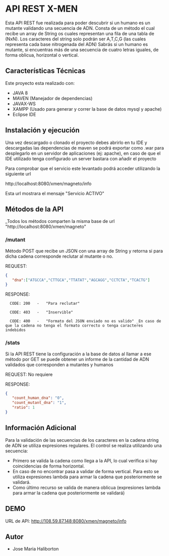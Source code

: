 # API REST X-MEN

Esta API REST fue realizada para poder descubrir si un humano es un mutante validando una secuencia de ADN. Consta de un método 
el cual recibe un array de String  os cuales representan una fila de una tabla de (NxN). Los caracteres del string solo podrán ser A,T,C,G (las cuales representa cada base nitrogenada del ADN)
 Sabrás si un humano es mutante, si encuentras más de una secuencia de cuatro letras iguales, de forma oblicua, horizontal o vertical.
 
 
 ## Características Técnicas
 Este proyecto esta realizado con:
 
 * JAVA 8
 * MAVEN (Manejador de dependencias)
 * JAVAX-WS
 * XAMPP (Usado para generar y correr la base de datos mysql y apache)
 * Eclipse IDE

 
 
 ## Instalación y ejecución 
 Una vez descargado o clonado el proyecto debes abrirlo en tu IDE y descargadas las dependencias de maven se podrá exportar 
 como .war para desplegarlo en un servidor de aplicaciones (ej: apache), en caso de que el IDE utilizado tenga configurado un server bastara con añadir el 
 proyecto
 
 Para comprobar que el servicio este levantado podrá acceder utilizando la siguiente url
 
 http://localhost:8080/xmen/magneto/info
 
 Esta url mostrara el mensaje "Servicio ACTIVO"
 
 ## Métodos de la API
 _Todos los métodos comparten la misma base de url "http://localhost:8080/xmen/magneto"
 
 ### /mutant
 Método POST que recibe un JSON con una array de String y retorna si para dicha cadena corresponde reclutar al mutante o no.
 
REQUEST:
 ```JSON
 {
	"dna":["ATGCCA","CTTGCA","TTATAT","AGCAGG","CCTCTA","TCACTG"]
 }
 ```
 
 RESPONSE:
  ```
	CODE: 200	-	"Para reclutar"
	
	CODE: 403	-	"Inservible"
	
	CODE: 400	-	"Formato del JSON enviado no es valido" _En caso de que la cadena no tenga el formato correcto o tenga caracteres indebidos 
 ```
 
 
 ### /stats
 Si la API REST tiene la configuración a la base de datos al llamar a ese método por GET se puede obtener un informe de la cantidad de ADN validados que corresponden a mutantes y humanos
 
 REQUEST: No requiere
 
 RESPONSE:
 ```JSON
 {
    "count_human_dna": "0",
    "count_mutant_dna": "1",
    "ratio": 1
}
 ```

## Información Adicional   
 Para la validación de las secuencias de los caracteres en la cadena string de ADN se utiliza expresiones regulares.
  El control se realiza utilizando una secuencia:
 *	Primero se valida la cadena como llega a la API, lo cual verifica si hay coincidencias de forma horizontal.
 *	En caso de no encontrar pasa a validar de forma vertical. Para esto se utiliza expresiones lambda para armar la cadena
 que posteriormente se validará.
 *	Como último recurso se valida de manera oblicua (expresiones lambda para armar la cadena
 que posteriormente se validará)
 
 
 ## DEMO
 URL de API: http://108.59.87.148:8080/xmen/magneto/info
 
 ## Autor
 * Jose Maria Haliborton
 
